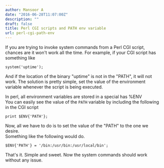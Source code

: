 ```yaml
---
author: Mansoor A
date: "2016-06-28T11:07:00Z"
description: ""
draft: false
title: Perl CGI scripts and PATH env variable
url: perl-cgi-path-env
---
```



If you are trying to invoke system commands from a Perl CGI script, chances are it won't work all the time. For example, if your CGI script has something like

```
system('uptime');
```

And if the location of the binary "uptime" is not in the "PATH", it will not work.
The solution is pretty simple, set the value of the environment variable whenever the script is being executed.

In perl, all environment variables are stored in a special has %ENV  
You can easily see the value of the `PATH` variable by including the following in the CGI script

```
print $ENV{'PATH'};
```

Now, all we have to do is to set the value of the "PATH" to the one we desire.  
Something like the following would do.

```
$ENV{'PATH'} = '/bin:/usr/bin:/usr/local/bin';
```

That's it. Simple and sweet. Now the system commands should work without any issue.

